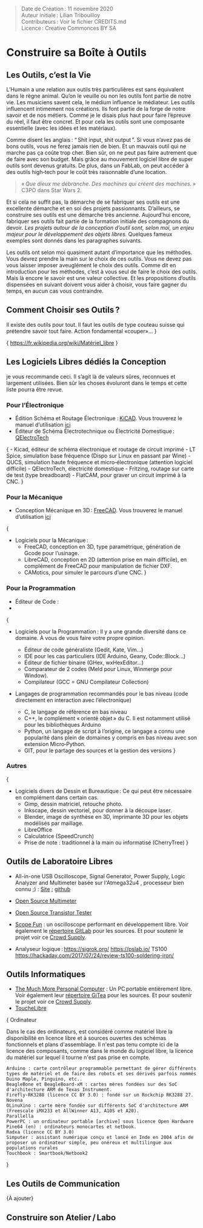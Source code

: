 > Date de Création : 11 novembre 2020<br>
> Auteur initiale : Lilian Tribouilloy<br>
> Contributeurs : Voir le fichier CREDITS.md<br>
> Licence : Creative Commonces BY SA<br>

# Construire sa Boîte à Outils

## Les Outils, c’est la Vie

L’Humain a une relation aux outils très particulières est sans équivalent dans le règne animal. Qu’on le veuille ou non les outils font partie de notre vie. Les musiciens savent cela, le médium influence le médiateur. Les outils influencent intimement nos créations. Ils font partie de la forge de notre savoir et de nos métiers. Comme je le disais plus haut pour faire l’épreuve du réel, il faut être concret. Et pour cela les outils sont une composante essentielle (avec les idées et les matériaux).

Comme disent les anglais : “ Shit input, shit output ”. Si vous n’avez pas de bons outils, vous ne ferez jamais rien de bien. Et un mauvais outil qui ne marche pas ça coûte trop cher. Bien sûr, on ne peut pas faire autrement que de faire avec son budget. Mais grâce au mouvement logiciel libre de super outils sont devenus gratuits. De plus, dans un FabLab, on peut accéder à des outils high‑tech pour le coût très raisonnable d’une location.

> « _Que dieux me débranche. Des machines qui créent des machines._ »		C3PO dans Star Wars 2.

Et si cela ne suffit pas, la démarche de se fabriquer ses outils est une excellente démarche et en soi des projets passionnants. D’ailleurs, se construire ses outils est une démarche très ancienne. Aujourd’hui encore, fabriquer ses outils fait partie de la formation initiale des compagnons du devoir. _Les projets autour de la conception d’outil sont, selon moi, un enjeu majeur pour le développement des objets libres._ Quelques fameux exemples sont donnés dans les paragraphes suivants.

Les outils ont selon moi quasiment autant d’importance que les méthodes. Vous devrez prendre la main sur le choix de ces outils. Vous ne devez pas vous laisser imposer aveuglément le choix des outils. Comme dit en introduction pour les méthodes, c’est à vous seul de faire le choix des outils. Mais là encore le savoir est une valeur collective. Et les propositions d’outils dispensées en suivant doivent vous aider à choisir, vous faire gagner du temps, en aucun cas vous contraindre.


## Comment Choisir ses Outils ?

Il existe des outils pour tout. Il faut les outils de type couteau suisse qui prétendre savoir tout faire.
Action fondamental «couper»…
}

{
https://fr.wikipedia.org/wiki/Matériel_libre
}


## Les Logiciels Libres dédiés la Conception

je vous recommande ceci. Il s’agit là de valeurs sûres, reconnues et largement utilisées. Bien sûr les choses évoluront dans le temps et cette liste pourra être revue.

### Pour l’Électronique

* Édition Schéma et Routage Électronique : [KiCAD](https://kicad.org/). Vous trouverez le manuel d’utilisation [ici](https://docs.kicad.org/)
* Éditeur de Schéma Électrotechnique ou Électricité Domestique : [QElectroTech](https://qelectrotech.org/)

{
	- Kicad, éditeur de schéma électronique et routage de circuit imprimé
	- LT Spice, simulation base fréquence (Dispo sur Linux en passant par Wine)
	- QUCS, simulation haute fréquence et micro‑électronique (attention logiciel difficile)
	- QElectroTech, électricité domestique
	- Fritzing, routage sur carte de test (type breadboard)
	- FlatCAM, pour graver un circuit imprimé à la CNC.
}

### Pour la Mécanique

* Conception Mécanique en 3D : [FreeCAD](https://www.freecadweb.org/?lang=fr). Vous trouverez le manuel d’utilisation [ici](https://wiki.freecadweb.org/Getting_started)

{

* Logiciels pour la Mécanique :
	- FreeCAD, conception en 3D, type paramétrique, génération de Gcode pour l’usinage.
	- LibreCAD, conception en 2D (attention prise en main difficile), en complément de FreeCAD pour manipulation de fichier DXF.
	- CAMotics, pour simuler le parcours d’une CNC.
}

### Pour la Programmation

* Éditeur de Code :
* 

{
* Logiciels pour la Programmation :
Il y a une grande diversité dans ce domaine. À vous de vous faire votre propre opinion.
	- Éditeur de code généraliste (Gedit, Kate, Vim…)
	- IDE pour les cas particuliers (IDE Arduino, Geany, Code::Block…)
	- Éditeur de fichier binaire (GHex, wxHexEditor…)
	- Comparateur de 2 codes (Meld pour Linux, Winmerge pour Window).
	- Compilateur (GCC = GNU Compilateur Collection)

* Langages de programmation recommandés pour le bas niveau (code directement en interaction avec l’électronique)
	- C, le langage de référence en bas niveau
	- C++, le complément « orienté objet » du C. Il est notamment utilisé pour les bibliothèques Arduino
	- Python, un langage de script à l’origine, ce langage a connu une popularité dans plein de domaines y compris en bas niveau avec son extension Micro‑Python.
	- GIT, pour le partage des sources et la gestion des versions
}

### Autres

{
* Logiciels divers de Dessin et Bureautique :
Ce qui peut être nécessaire en complément dans certain cas.
	- Gimp, dessin matriciel, retouche photo.
	- Inkscape, dessin vectoriel, pour donner à la découpe laser.
	- Blender, image de synthèse en 3D, imprimante 3D pour les objets modélisés par maillage.
	- LibreOffice
	- Calculatrice (SpeedCrunch)
	- Prise de note : traditionnel à la main ou informatisé (CherryTree)
}


## Outils de Laboratoire Libres
* All-in-one USB Oscilloscope, Signal Generator, Power Supply, Logic Analyzer and Multimeter basée sur l'Atmega32u4 , processeur bien connu ;) : [Site](https://espotek.com/labrador/product/espotek-labrador-board/) ; [github](https://github.com/espotek/labrador)
* [Open Source Multimeter](https://hackaday.com/2019/06/20/finally-an-open-source-multimeter/)
* [Open Source Transistor Tester](https://www.mikrocontroller.net/articles/AVR_Transistortester#Introduction_.28English.29)
* [Scope Fun](https://www.scopefun.com/) : un oscilloscope performant en développement libre. Voir également le [répertoire GitLab](https://gitlab.com/scopefun) pour les sources. Et pour soutenir le projet voir ce [Crowd Supply](https://www.crowdsupply.com/scopefun/open-source-instrumentation).

* Analyseur logique : https://sigrok.org/
https://pslab.io/
TS100 https://hackaday.com/2017/07/24/review-ts100-soldering-iron/


## Outils Informatiques
* [The Much More Personal Computer](https://mntre.com/media/reform_md/2020-05-08-the-much-more-personal-computer.html) : Un PC portable entièrement libre. Voir également leur [répertoire GiTea](https://source.mntmn.com/MNT) pour les sources. Et pour soutenir le projet voir ce [Crowd Supply](https://www.crowdsupply.com/mnt/reform).
* [ToucheLibre](http://touchelibre.fr)

{
Ordinateur

Dans le cas des ordinateurs, est considéré comme matériel libre la disponibilité en licence libre et à sources ouvertes des schémas fonctionnels et plans d'assemblage. Il n'est pas tenu compte ici de la licence des composants, comme dans le monde du logiciel libre, la licence du matériel sur lequel il tourne n'est pas prise en compte.

    Arduino : carte contrôleur programmable permettant de gérer différents types de matériel et de faire des robots et ses dérivés parfois nommés Duino Maple, Pinguino, etc..
    BeagleBone et BeagleBoard-xM : cartes mères fondées sur des SoC d'architecture ARM de Texas Instrument.
    Firefly-RK3288 (licence CC BY 3.0) : fondé sur un Rockchip RK3288 27.
    Novena
    OLinuXino : carte mère fondée sur différents SoC d'architecture ARM (Freescale iMX233 et AllWinner A13, A10S et A20).
    Parallella
    PowerPC : un ordinateur portable [archive] sous licence Open Hardware
    Pine64 (en) : ordinateurs monocartes et netbook.
    Radxa (licence CC BY 3.0)
    Simputer : assistant numérique conçu et lancé en Inde en 2004 afin de proposer un ordinateur simple, peu onéreux et multilingue aux populations rurales
    Touchbook : Smartbook/Netbook2
}


## Les Outils de Communication

{À ajouter}




## Construire son Atelier / Labo



